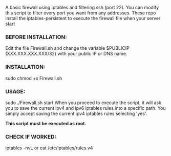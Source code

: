 A basic firewall using iptables and filtering ssh (port 22).
You can modify this script to filter every port you want from any addresses.
These repo install the iptables-persistent to execute the firewall file when your server start

### BEFORE INSTALLATION:
Edit the file Firewall.sh and change the variable $PUBLICIP (XXX.XXX.XXX.XXX/32) with your public IP or DNS name. 

### INSTALLATION:
sudo chmod +x Firewall.sh

### USAGE:
sudo ./Firewall.sh start
When you proceed to execute the script, it will ask you to save the current ipv4 and ipv6 iptables rules into a specific path.
You simply accept saving the current ipv4 iptables rules selecting 'yes'.

**This script must be executed as root.**

### CHECK IF WORKED:
iptables -nvL or cat /etc/iptables/rules.v4
